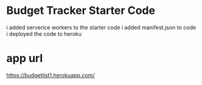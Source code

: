 # Budget Tracker Starter Code

i added serverice workers to the starter code 
i added manifest.json to code
i deployed the code to heroku 
# app url
https://budgetlist1.herokuapp.com/


